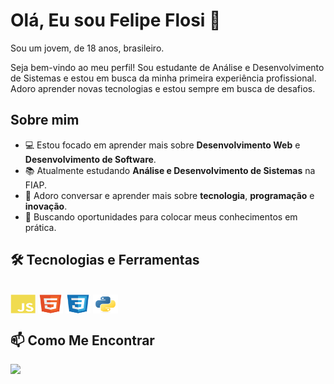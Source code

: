  # Olá, Eu sou Felipe Flosi 👋
Sou um jovem, de 18 anos, brasileiro.
 
Seja bem-vindo ao meu perfil! Sou estudante de Análise e Desenvolvimento de Sistemas e estou em busca da minha primeira experiência profissional. Adoro aprender novas tecnologias e estou sempre em busca de desafios.
 
##  Sobre mim
 
- 💻 Estou focado em aprender mais sobre **Desenvolvimento Web** e **Desenvolvimento de Software**.
- 📚 Atualmente estudando **Análise e Desenvolvimento de Sistemas** na FIAP.
- 💬 Adoro conversar e aprender mais sobre **tecnologia**, **programação** e **inovação**.
- 🌱 Buscando oportunidades para colocar meus conhecimentos em prática.
 
## 🛠️ Tecnologias e Ferramentas
 
<div style="display: inline_block"><br>
  <img align="center" alt="Js" height="30" width="40" src="https://raw.githubusercontent.com/devicons/devicon/master/icons/javascript/javascript-plain.svg">
  <img align="center" alt="HTML" height="30" width="40" src="https://raw.githubusercontent.com/devicons/devicon/master/icons/html5/html5-original.svg">
  <img align="center" alt="CSS" height="30" width="40" src="https://raw.githubusercontent.com/devicons/devicon/master/icons/css3/css3-original.svg">
  <img align="center" alt="Python" height="30" width="40" src="https://raw.githubusercontent.com/devicons/devicon/master/icons/python/python-original.svg">
</div>
 
 
## 📫 Como Me Encontrar
 
<a href="[https://www.linkedin.com/in/kelson-zhang-211456323/]https://br.linkedin.com/in/luiz-felipe-flosi-dos-santos-443a33229" target="_blank"><img src="https://img.shields.io/badge/-LinkedIn-%230077B5?style=for-the-badge&logo=linkedin&logoColor=white" target="_blank"></a>
</div>

